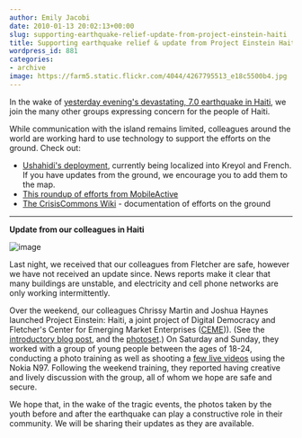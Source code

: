 ```yaml
---
author: Emily Jacobi
date: 2010-01-13 20:02:13+00:00
slug: supporting-earthquake-relief-update-from-project-einstein-haiti
title: Supporting earthquake relief & update from Project Einstein Haiti
wordpress_id: 881
categories:
- archive
image: https://farm5.static.flickr.com/4044/4267795513_e18c5500b4.jpg
---
```


In the wake of [yesterday evening's devastating, 7.0 earthquake in Haiti](http://www.nytimes.com/2010/01/14/world/americas/14haiti.html?hp), we join the many other groups expressing concern for the people of Haiti.

While communication with the island remains limited, colleagues around the world are working hard to use technology to support the efforts on the ground. Check out:
- [Ushahidi's deployment](http://haiti.ushahidi.com), currently being localized into Kreyol and French. If you have updates from the ground, we encourage you to add them to the map.
- [This roundup of efforts from MobileActive ](http://mobileactive.org/earthquake-haiti-how-you-can-help-and-learn-more )
- [The CrisisCommons Wiki](http://crisiscommons.org/wiki/index.php?title=Haiti/2010_Earthquake) - documentation of efforts on the ground
** **

**Update from our colleagues in Haiti**

![image](https://farm5.static.flickr.com/4044/4267795513_e18c5500b4.jpg)

Last night, we received that our colleagues from Fletcher are safe, however we have not received an update since. News reports make it clear that many buildings are unstable, and electricity and cell phone networks are only working intermittently.

Over the weekend, our colleagues Chrissy Martin and Joshua Haynes launched Project Einstein: Haiti, a joint project of Digital Democracy and Fletcher's Center for Emerging Market Enterprises ([CEME](http://fletcher.tufts.edu/ibc/ceme.shtml))). (See the [introductory blog post](/2010/01/07/introducing-project-einstein-haiti/), and the [photoset](http://www.flickr.com/photos/digitaldemocracy/sets/72157623193844546/).) On Saturday and Sunday, they worked with a group of young people between the ages of 18-24, conducting a photo training as well as shooting a [few live videos](http://qik.com/ddtv) using the Nokia N97. Following the weekend training, they reported having creative and lively discussion with the group, all of whom we hope are safe and secure.

We hope that, in the wake of the tragic events, the photos taken by the youth before and after the earthquake can play a constructive role in their community. We will be sharing their updates as they are available.
